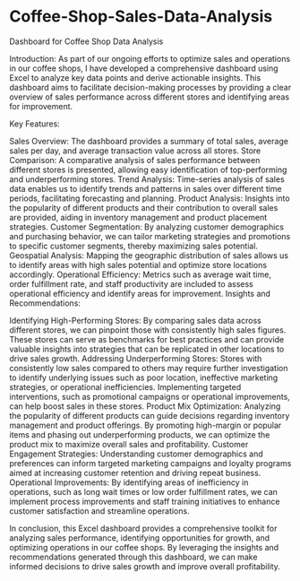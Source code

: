 # Coffee-Shop-Sales-Data-Analysis



Dashboard for Coffee Shop Data Analysis

Introduction:
As part of our ongoing efforts to optimize sales and operations in our coffee shops, I have developed a comprehensive dashboard using Excel to analyze key data points and derive actionable insights. This dashboard aims to facilitate decision-making processes by providing a clear overview of sales performance across different stores and identifying areas for improvement.

Key Features:

Sales Overview: The dashboard provides a summary of total sales, average sales per day, and average transaction value across all stores.
Store Comparison: A comparative analysis of sales performance between different stores is presented, allowing easy identification of top-performing and underperforming stores.
Trend Analysis: Time-series analysis of sales data enables us to identify trends and patterns in sales over different time periods, facilitating forecasting and planning.
Product Analysis: Insights into the popularity of different products and their contribution to overall sales are provided, aiding in inventory management and product placement strategies.
Customer Segmentation: By analyzing customer demographics and purchasing behavior, we can tailor marketing strategies and promotions to specific customer segments, thereby maximizing sales potential.
Geospatial Analysis: Mapping the geographic distribution of sales allows us to identify areas with high sales potential and optimize store locations accordingly.
Operational Efficiency: Metrics such as average wait time, order fulfillment rate, and staff productivity are included to assess operational efficiency and identify areas for improvement.
Insights and Recommendations:

Identifying High-Performing Stores: By comparing sales data across different stores, we can pinpoint those with consistently high sales figures. These stores can serve as benchmarks for best practices and can provide valuable insights into strategies that can be replicated in other locations to drive sales growth.
Addressing Underperforming Stores: Stores with consistently low sales compared to others may require further investigation to identify underlying issues such as poor location, ineffective marketing strategies, or operational inefficiencies. Implementing targeted interventions, such as promotional campaigns or operational improvements, can help boost sales in these stores.
Product Mix Optimization: Analyzing the popularity of different products can guide decisions regarding inventory management and product offerings. By promoting high-margin or popular items and phasing out underperforming products, we can optimize the product mix to maximize overall sales and profitability.
Customer Engagement Strategies: Understanding customer demographics and preferences can inform targeted marketing campaigns and loyalty programs aimed at increasing customer retention and driving repeat business.
Operational Improvements: By identifying areas of inefficiency in operations, such as long wait times or low order fulfillment rates, we can implement process improvements and staff training initiatives to enhance customer satisfaction and streamline operations.
 
In conclusion, this Excel dashboard provides a comprehensive toolkit for analyzing sales performance, identifying opportunities for growth, and optimizing operations in our coffee shops. By leveraging the insights and recommendations generated through this dashboard, we can make informed decisions to drive sales growth and improve overall profitability.
